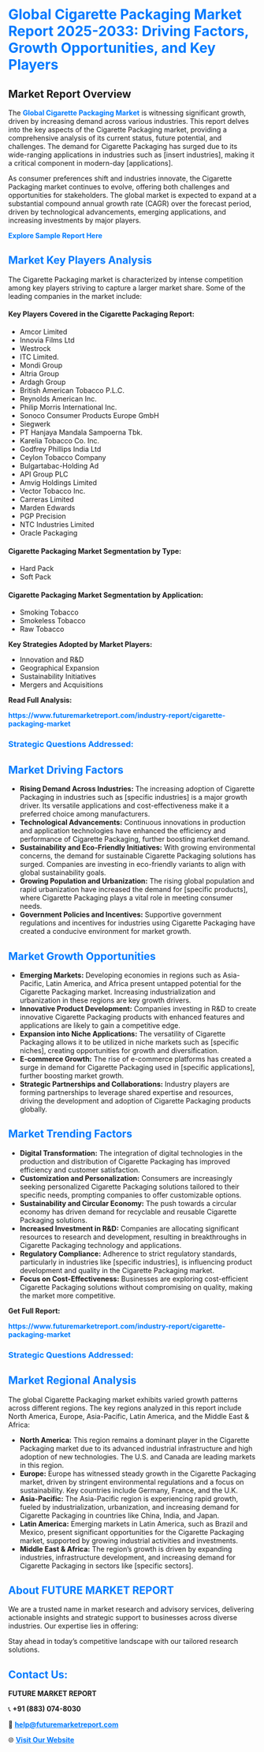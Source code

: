 <h1 style="color: #007BFF;">Global Cigarette Packaging Market Report 2025-2033: Driving Factors, Growth Opportunities, and Key Players</h1>

<section id="overview">
<h2>Market Report Overview</h2>
<p>The <a href="https://www.futuremarketreport.com/industry-report/cigarette-packaging-market" style="color: #007BFF; text-decoration: none;"><strong>Global Cigarette Packaging Market</strong></a> is witnessing significant growth, driven by increasing demand across various industries. This report delves into the key aspects of the Cigarette Packaging market, providing a comprehensive analysis of its current status, future potential, and challenges. The demand for Cigarette Packaging has surged due to its wide-ranging applications in industries such as [insert industries], making it a critical component in modern-day [applications].</p>
<p>As consumer preferences shift and industries innovate, the Cigarette Packaging market continues to evolve, offering both challenges and opportunities for stakeholders. The global market is expected to expand at a substantial compound annual growth rate (CAGR) over the forecast period, driven by technological advancements, emerging applications, and increasing investments by major players.</p>
</section>

<section id="overview">
<p><a href="https://www.futuremarketreport.com/request-sample/reportId=90185" style="color: #007BFF; text-decoration: none;"><strong>Explore Sample Report Here</strong></a></p>
</section>

<section id="key-players">
<h2 style="color: #007BFF;">Market Key Players Analysis</h2>
<p>The Cigarette Packaging market is characterized by intense competition among key players striving to capture a larger market share. Some of the leading companies in the market include:</p>
<h4>Key Players Covered in the Cigarette Packaging Report:</h4>
<ul><li>Amcor Limited</li><li>Innovia Films Ltd</li><li>Westrock</li><li>ITC Limited.</li><li>Mondi Group</li><li>Altria Group</li><li>Ardagh Group</li><li>British American Tobacco P.L.C.</li><li>Reynolds American Inc.</li><li>Philip Morris International Inc.</li><li>Sonoco Consumer Products Europe GmbH</li><li>Siegwerk</li><li>PT Hanjaya Mandala Sampoerna Tbk.</li><li>Karelia Tobacco Co. Inc.</li><li>Godfrey Phillips India Ltd</li><li>Ceylon Tobacco Company</li><li>Bulgartabac-Holding Ad</li><li>API Group PLC</li><li>Amvig Holdings Limited</li><li>Vector Tobacco Inc.</li><li>Carreras Limited</li><li>Marden Edwards</li><li>PGP Precision</li><li>NTC Industries Limited</li><li>Oracle Packaging</li></ul>
<h4>Cigarette Packaging Market Segmentation by Type:</h4>
<ul><li>Hard Pack</li><li>Soft Pack</li></ul>

<h4>Cigarette Packaging Market Segmentation by Application:</h4>
<ul><li>Smoking Tobacco</li><li>Smokeless Tobacco</li><li>Raw Tobacco</li></ul>
<p><strong>Key Strategies Adopted by Market Players:</strong></p>
<ul>
<li>Innovation and R&D</li>
<li>Geographical Expansion</li>
<li>Sustainability Initiatives</li>
<li>Mergers and Acquisitions</li>
</ul>
</section>

<section>
<p><strong>Read Full Analysis: </strong></p><a href="https://www.futuremarketreport.com/industry-report/cigarette-packaging-market" style="color: #007BFF; text-decoration: none;"><strong>https://www.futuremarketreport.com/industry-report/cigarette-packaging-market</strong></a>
<h3 style="color: #007BFF;">Strategic Questions Addressed:</h3>
</section>

<section id="driving-factors">
<h2 style="color: #007BFF;">Market Driving Factors</h2>
<ul>
<li><strong>Rising Demand Across Industries:</strong> The increasing adoption of Cigarette Packaging in industries such as [specific industries] is a major growth driver. Its versatile applications and cost-effectiveness make it a preferred choice among manufacturers.</li>
<li><strong>Technological Advancements:</strong> Continuous innovations in production and application technologies have enhanced the efficiency and performance of Cigarette Packaging, further boosting market demand.</li>
<li><strong>Sustainability and Eco-Friendly Initiatives:</strong> With growing environmental concerns, the demand for sustainable Cigarette Packaging solutions has surged. Companies are investing in eco-friendly variants to align with global sustainability goals.</li>
<li><strong>Growing Population and Urbanization:</strong> The rising global population and rapid urbanization have increased the demand for [specific products], where Cigarette Packaging plays a vital role in meeting consumer needs.</li>
<li><strong>Government Policies and Incentives:</strong> Supportive government regulations and incentives for industries using Cigarette Packaging have created a conducive environment for market growth.</li>
</ul>
</section>

<section id="growth-opportunities">
<h2 style="color: #007BFF;">Market Growth Opportunities</h2>
<ul>
<li><strong>Emerging Markets:</strong> Developing economies in regions such as Asia-Pacific, Latin America, and Africa present untapped potential for the Cigarette Packaging market. Increasing industrialization and urbanization in these regions are key growth drivers.</li>
<li><strong>Innovative Product Development:</strong> Companies investing in R&D to create innovative Cigarette Packaging products with enhanced features and applications are likely to gain a competitive edge.</li>
<li><strong>Expansion into Niche Applications:</strong> The versatility of Cigarette Packaging allows it to be utilized in niche markets such as [specific niches], creating opportunities for growth and diversification.</li>
<li><strong>E-commerce Growth:</strong> The rise of e-commerce platforms has created a surge in demand for Cigarette Packaging used in [specific applications], further boosting market growth.</li>
<li><strong>Strategic Partnerships and Collaborations:</strong> Industry players are forming partnerships to leverage shared expertise and resources, driving the development and adoption of Cigarette Packaging products globally.</li>
</ul>
</section>

<section id="trending-factors">
<h2 style="color: #007BFF;">Market Trending Factors</h2>
<ul>
<li><strong>Digital Transformation:</strong> The integration of digital technologies in the production and distribution of Cigarette Packaging has improved efficiency and customer satisfaction.</li>
<li><strong>Customization and Personalization:</strong> Consumers are increasingly seeking personalized Cigarette Packaging solutions tailored to their specific needs, prompting companies to offer customizable options.</li>
<li><strong>Sustainability and Circular Economy:</strong> The push towards a circular economy has driven demand for recyclable and reusable Cigarette Packaging solutions.</li>
<li><strong>Increased Investment in R&D:</strong> Companies are allocating significant resources to research and development, resulting in breakthroughs in Cigarette Packaging technology and applications.</li>
<li><strong>Regulatory Compliance:</strong> Adherence to strict regulatory standards, particularly in industries like [specific industries], is influencing product development and quality in the Cigarette Packaging market.</li>
<li><strong>Focus on Cost-Effectiveness:</strong> Businesses are exploring cost-efficient Cigarette Packaging solutions without compromising on quality, making the market more competitive.</li>
</ul>
</section>

<section>
<p><strong>Get Full Report: </strong></p><a href="https://www.futuremarketreport.com/industry-report/cigarette-packaging-market" style="color: #007BFF; text-decoration: none;"><strong>https://www.futuremarketreport.com/industry-report/cigarette-packaging-market</strong></a>
<h3 style="color: #007BFF;">Strategic Questions Addressed:</h3>
</section>


<section id="regional-analysis">
<h2 style="color: #007BFF;">Market Regional Analysis</h2>
<p>The global Cigarette Packaging market exhibits varied growth patterns across different regions. The key regions analyzed in this report include North America, Europe, Asia-Pacific, Latin America, and the Middle East & Africa:</p>
<ul>
<li><strong>North America:</strong> This region remains a dominant player in the Cigarette Packaging market due to its advanced industrial infrastructure and high adoption of new technologies. The U.S. and Canada are leading markets in this region.</li>
<li><strong>Europe:</strong> Europe has witnessed steady growth in the Cigarette Packaging market, driven by stringent environmental regulations and a focus on sustainability. Key countries include Germany, France, and the U.K.</li>
<li><strong>Asia-Pacific:</strong> The Asia-Pacific region is experiencing rapid growth, fueled by industrialization, urbanization, and increasing demand for Cigarette Packaging in countries like China, India, and Japan.</li>
<li><strong>Latin America:</strong> Emerging markets in Latin America, such as Brazil and Mexico, present significant opportunities for the Cigarette Packaging market, supported by growing industrial activities and investments.</li>
<li><strong>Middle East & Africa:</strong> The region’s growth is driven by expanding industries, infrastructure development, and increasing demand for Cigarette Packaging in sectors like [specific sectors].</li>
</ul>
</section>

<footer>
<h2 style="color: #007BFF;">About FUTURE MARKET REPORT</h2>
<p>We are a trusted name in market research and advisory services, delivering actionable insights and strategic support to businesses across diverse industries. Our expertise lies in offering:</p>

<p>Stay ahead in today’s competitive landscape with our tailored research solutions.</p>

<h2 style="color: #007BFF;">Contact Us:</h2>
<p><strong>FUTURE MARKET REPORT</strong></p>
<p>📞 <strong>+91 (883) 074-8030</strong></p>
<p>📧 <strong><a href="mailto:help@futuremarketreport.com" style="color: #007BFF;">help@futuremarketreport.com</a></strong></p>
<p>🌐 <strong><a href="https://www.futuremarketreport.com/" style="color: #007BFF;">Visit Our Website</a></strong></p>
</footer>